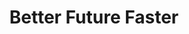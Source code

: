 ---
title: Better Future Faster
url: 'https://betterfuturefaster.org/'
tags:
  - business
categories:
  - 207559a4-fe66-4c3d-bc6c-4f721f9562a4
description: >
  Breaks the climate problem into 4 pillars, lays out explicit actions required
  for each and allows businesses and policy makers to commit to these actions.
image: null
blueprint: action

---
